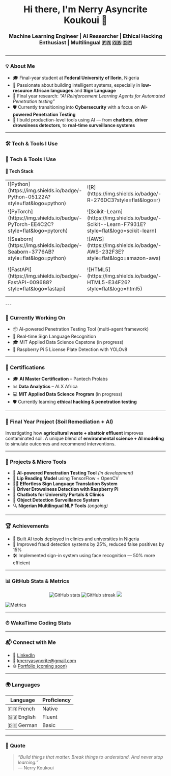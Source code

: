 <h1 align="center">Hi there, I'm Nerry Asyncrite Koukoui 👋</h1>
<h3 align="center">Machine Learning Engineer | AI Researcher | Ethical Hacking Enthusiast | Multilingual 🇫🇷 🇬🇧 🇩🇪</h3>

<p align="center">
  <img src="https://komarev.com/ghpvc/?username=Nerry-AXL&style=flat-square&color=blue" alt=""/>
</p>

---

### 💡 About Me

- 🎓 Final-year student at **Federal University of Ilorin**, Nigeria  
- 🤖 Passionate about building intelligent systems, especially in **low-resource African languages** and **Sign Language**  
- 🔬 Final year research: *"AI Reinforcement Learning Agents for Automated Penetration testing"*
- 🛡️ Currently transitioning into **Cybersecurity** with a focus on **AI-powered Penetration Testing**
- 🧠 I build production-level tools using AI — from **chatbots**, **driver drowsiness detectors**, to **real-time surveillance systems**

---

### 🛠️ Tech & Tools I Use
### 🧰 Tech & Tools I Use

#### 💼 Tech Stack

<table>
  <tr>
    <td>![Python](https://img.shields.io/badge/-Python-05122A?style=flat&logo=python)</td>
    <td>![R](https://img.shields.io/badge/-R-276DC3?style=flat&logo=r)</td>
    <td>![SQL](https://img.shields.io/badge/-SQL-4479A1?style=flat&logo=MySQL)</td>
    <td>![Java](https://img.shields.io/badge/-Java-007396?style=flat&logo=java)</td>
    <td>![C++](https://img.shields.io/badge/-C++-00599C?style=flat&logo=cplusplus)</td>
    <td>![TensorFlow](https://img.shields.io/badge/-TensorFlow-FF6F00?style=flat&logo=tensorflow)</td>
  </tr>
  <tr>
    <td>![PyTorch](https://img.shields.io/badge/-PyTorch-EE4C2C?style=flat&logo=pytorch)</td>
    <td>![Scikit-Learn](https://img.shields.io/badge/-Scikit--Learn-F7931E?style=flat&logo=scikit-learn)</td>
    <td>![Pandas](https://img.shields.io/badge/-Pandas-150458?style=flat&logo=pandas)</td>
    <td>![OpenCV](https://img.shields.io/badge/-OpenCV-5C3EE8?style=flat&logo=opencv)</td>
    <td>![Power BI](https://img.shields.io/badge/-Power%20BI-F2C811?style=flat&logo=powerbi)</td>
    <td>![Matplotlib](https://img.shields.io/badge/-Matplotlib-008080?style=flat&logo=python)</td>
  </tr>
  <tr>
    <td>![Seaborn](https://img.shields.io/badge/-Seaborn-3776AB?style=flat&logo=python)</td>
    <td>![AWS](https://img.shields.io/badge/-AWS-232F3E?style=flat&logo=amazon-aws)</td>
    <td>![Docker](https://img.shields.io/badge/-Docker-2496ED?style=flat&logo=docker)</td>
    <td>![Linux](https://img.shields.io/badge/-Linux-FCC624?style=flat&logo=linux)</td>
    <td>![Git](https://img.shields.io/badge/-Git-F05032?style=flat&logo=git)</td>
    <td>![Flask](https://img.shields.io/badge/-Flask-000000?style=flat&logo=flask)</td>
  </tr>
  <tr>
    <td>![FastAPI](https://img.shields.io/badge/-FastAPI-009688?style=flat&logo=fastapi)</td>
    <td>![HTML5](https://img.shields.io/badge/-HTML5-E34F26?style=flat&logo=html5)</td>
    <td>![Jupyter](https://img.shields.io/badge/-Jupyter-F37626?style=flat&logo=jupyter)</td>
    <td>![VSCode](https://img.shields.io/badge/-VSCode-007ACC?style=flat&logo=visual-studio-code)</td>
    <td>![Google Colab](https://img.shields.io/badge/-Google%20Colab-F9AB00?style=flat&logo=google-colab)</td>
    <td></td>
  </tr>
</table>
---

### 🧪 Currently Working On

- 📦 AI-powered Penetration Testing Tool (multi-agent framework)
- 🧬 Real-time Sign Language Recognition
- 🎓 MIT Applied Data Science Capstone (in progress)
- 🚀 Raspberry Pi 5 License Plate Detection with YOLOv8

---

### 📜 Certifications

- 🎓 **AI Master Certification** – Pantech Prolabs  
- 📊 **Data Analytics** – ALX Africa  
- 💻 **MIT Applied Data Science Program** (in progress)  
- 🛡️ Currently learning **ethical hacking & penetration testing**

---

### 🧪 Final Year Project (Soil Remediation + AI)

Investigating how **agricultural waste + abattoir effluent** improves contaminated soil. A unique blend of **environmental science + AI modeling** to simulate outcomes and recommend interventions.

---

### 🚀 Projects & Micro Tools

- 🔐 **AI-powered Penetration Testing Tool** *(in development)*  
- 📸 **Lip Reading Model** using TensorFlow + OpenCV  
- 🤟🏾 **Effortless Sign Language Translation System**  
- 🧠 **Driver Drowsiness Detection with Raspberry Pi**  
- 💬 **Chatbots for University Portals & Clinics**  
- 🔎 **Object Detection Surveillance System**  
- 🔍 **Nigerian Multilingual NLP Tools** *(ongoing)*

---

### 🏆 Achievements

- 🥇 Built AI tools deployed in clinics and universities in Nigeria  
- 🎯 Improved fraud detection systems by 25%, reduced false positives by 15%  
- 🛠️ Implemented sign-in system using face recognition — 50% more efficient

---

### 📊 GitHub Stats & Metrics

<p align="center">
  <img src="https://github-readme-stats.vercel.app/api?username=Nerry-AXL&show_icons=true&theme=radical" alt="GitHub stats" />
  <img src="https://github-readme-streak-stats.herokuapp.com/?user=Nerry-AXL&theme=dark" alt="GitHub streak" />
  <img src="https://github-readme-stats.vercel.app/api/top-langs/?username=Nerry-AXL&layout=compact&theme=radical" />
</p>

![Metrics](https://raw.githubusercontent.com/Nerry-AXL/Nerry-AXL/main/github-metrics.svg)

---

### ⏱ WakaTime Coding Stats

<!--START_SECTION:waka-->
<!--END_SECTION:waka-->

---

### 📬 Connect with Me

- 🔗 [LinkedIn](https://www.linkedin.com/in/nerry-koukoui/)
- 📧 knerryasyncrite@gmail.com  
- 🌐 [Portfolio (coming soon)](https://github.com/Nerry-AXL)

---

### 🌍 Languages

| Language | Proficiency |
|----------|-------------|
| 🇫🇷 French | Native |
| 🇬🇧 English | Fluent |
| 🇩🇪 German | Basic |

---

### 💬 Quote
> _“Build things that matter. Break things to understand. And never stop learning.”_  
— Nerry Koukoui
